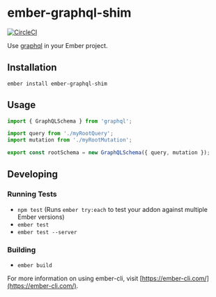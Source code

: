 # ember-graphql-shim

[![CircleCI](https://circleci.com/gh/dustinfarris/ember-graphql-shim.svg?style=svg)](https://circleci.com/gh/dustinfarris/ember-graphql-shim)

Use [graphql](https://github.com/graphql/graphql-js) in your Ember project.


## Installation

```
ember install ember-graphql-shim
```


## Usage

```js
import { GraphQLSchema } from 'graphql';

import query from './myRootQuery';
import mutation from './myRootMutation';

export const rootSchema = new GraphQLSchema({ query, mutation });
```


## Developing

### Running Tests

* `npm test` (Runs `ember try:each` to test your addon against multiple Ember versions)
* `ember test`
* `ember test --server`

### Building

* `ember build`

For more information on using ember-cli, visit [https://ember-cli.com/](https://ember-cli.com/).
